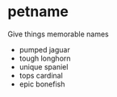 petname
=====

Give things memorable names

- pumped jaguar
- tough longhorn
- unique spaniel
- tops cardinal
- epic bonefish
